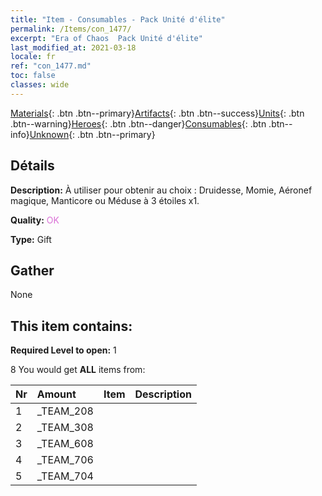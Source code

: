 ```yaml
---
title: "Item - Consumables - Pack Unité d'élite"
permalink: /Items/con_1477/
excerpt: "Era of Chaos  Pack Unité d'élite"
last_modified_at: 2021-03-18
locale: fr
ref: "con_1477.md"
toc: false
classes: wide
---
```

 [Materials](/fr/Items/){: .btn .btn--primary}[Artifacts](/fr/Items/Artifacts/){: .btn .btn--success}[Units](/fr/Items/Units/){: .btn .btn--warning}[Heroes](/fr/Items/Heroes/){: .btn .btn--danger}[Consumables](/fr/Items/Consumables/){: .btn .btn--info}[Unknown](/fr/Items/Unknown/){: .btn .btn--primary}

## Détails
 **Description:** À utiliser pour obtenir au choix : Druidesse, Momie, Aéronef magique, Manticore ou Méduse à 3 étoiles x1.

 **Quality:** <span style="color: #DA70D6">OK</span>

 **Type:** Gift

## Gather

  None

## This item contains:

 **Required Level to open:** 1

 8 You would get **ALL** items  from:

  | Nr | Amount |     Item    | Description |
  |:---|:-------|:------------|:-----------:|
  | 1 | _TEAM_208 | 
  | 2 | _TEAM_308 | 
  | 3 | _TEAM_608 | 
  | 4 | _TEAM_706 | 
  | 5 | _TEAM_704 | 
